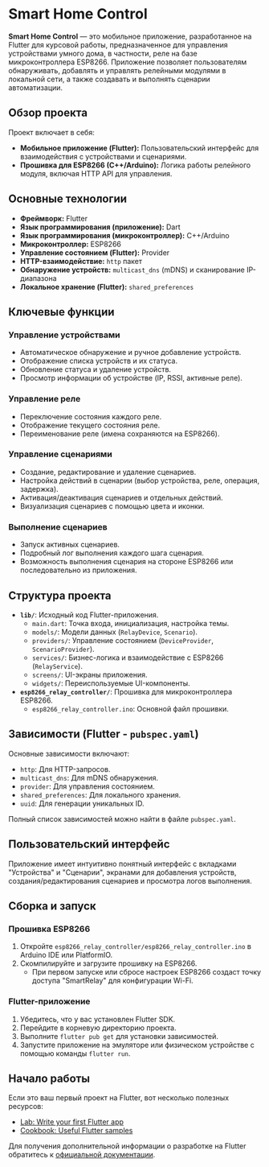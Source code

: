 # Smart Home Control

**Smart Home Control** — это мобильное приложение, разработанное на Flutter для курсовой работы, предназначенное для управления устройствами умного дома, в частности, реле на базе микроконтроллера ESP8266. Приложение позволяет пользователям обнаруживать, добавлять и управлять релейными модулями в локальной сети, а также создавать и выполнять сценарии автоматизации.

## Обзор проекта

Проект включает в себя:

*   **Мобильное приложение (Flutter):** Пользовательский интерфейс для взаимодействия с устройствами и сценариями.
*   **Прошивка для ESP8266 (C++/Arduino):** Логика работы релейного модуля, включая HTTP API для управления.

## Основные технологии

*   **Фреймворк:** Flutter
*   **Язык программирования (приложение):** Dart
*   **Язык программирования (микроконтроллер):** C++/Arduino
*   **Микроконтроллер:** ESP8266
*   **Управление состоянием (Flutter):** Provider
*   **HTTP-взаимодействие:** `http` пакет
*   **Обнаружение устройств:** `multicast_dns` (mDNS) и сканирование IP-диапазона
*   **Локальное хранение (Flutter):** `shared_preferences`

## Ключевые функции

### Управление устройствами
*   Автоматическое обнаружение и ручное добавление устройств.
*   Отображение списка устройств и их статуса.
*   Обновление статуса и удаление устройств.
*   Просмотр информации об устройстве (IP, RSSI, активные реле).

### Управление реле
*   Переключение состояния каждого реле.
*   Отображение текущего состояния реле.
*   Переименование реле (имена сохраняются на ESP8266).

### Управление сценариями
*   Создание, редактирование и удаление сценариев.
*   Настройка действий в сценарии (выбор устройства, реле, операция, задержка).
*   Активация/деактивация сценариев и отдельных действий.
*   Визуализация сценариев с помощью цвета и иконки.

### Выполнение сценариев
*   Запуск активных сценариев.
*   Подробный лог выполнения каждого шага сценария.
*   Возможность выполнения сценария на стороне ESP8266 или последовательно из приложения.

## Структура проекта

*   **`lib/`**: Исходный код Flutter-приложения.
    *   `main.dart`: Точка входа, инициализация, настройка темы.
    *   `models/`: Модели данных (`RelayDevice`, `Scenario`).
    *   `providers/`: Управление состоянием (`DeviceProvider`, `ScenarioProvider`).
    *   `services/`: Бизнес-логика и взаимодействие с ESP8266 (`RelayService`).
    *   `screens/`: UI-экраны приложения.
    *   `widgets/`: Переиспользуемые UI-компоненты.
*   **`esp8266_relay_controller/`**: Прошивка для микроконтроллера ESP8266.
    *   `esp8266_relay_controller.ino`: Основной файл прошивки.

## Зависимости (Flutter - `pubspec.yaml`)

Основные зависимости включают:
*   `http`: Для HTTP-запросов.
*   `multicast_dns`: Для mDNS обнаружения.
*   `provider`: Для управления состоянием.
*   `shared_preferences`: Для локального хранения.
*   `uuid`: Для генерации уникальных ID.

Полный список зависимостей можно найти в файле `pubspec.yaml`.

## Пользовательский интерфейс

Приложение имеет интуитивно понятный интерфейс с вкладками "Устройства" и "Сценарии", экранами для добавления устройств, создания/редактирования сценариев и просмотра логов выполнения.

## Сборка и запуск

### Прошивка ESP8266
1.  Откройте `esp8266_relay_controller/esp8266_relay_controller.ino` в Arduino IDE или PlatformIO.
2.  Скомпилируйте и загрузите прошивку на ESP8266.
    *   При первом запуске или сбросе настроек ESP8266 создаст точку доступа "SmartRelay" для конфигурации Wi-Fi.

### Flutter-приложение
1.  Убедитесь, что у вас установлен Flutter SDK.
2.  Перейдите в корневую директорию проекта.
3.  Выполните `flutter pub get` для установки зависимостей.
4.  Запустите приложение на эмуляторе или физическом устройстве с помощью команды `flutter run`.

## Начало работы

Если это ваш первый проект на Flutter, вот несколько полезных ресурсов:

- [Lab: Write your first Flutter app](https://docs.flutter.dev/get-started/codelab)
- [Cookbook: Useful Flutter samples](https://docs.flutter.dev/cookbook)

Для получения дополнительной информации о разработке на Flutter обратитесь к [официальной документации](https://docs.flutter.dev/).
